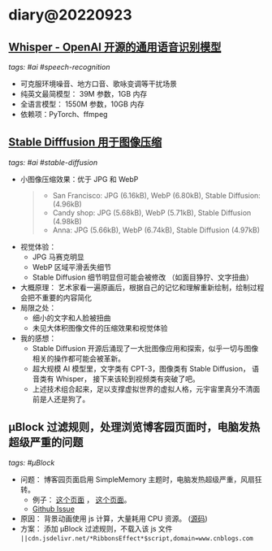 # diary@20220923

## [Whisper - OpenAI 开源的通用语音识别模型](https://github.com/openai/whisper)
_tags: #ai #speech-recognition_

- 可克服环境噪音、地方口音、歌咏变调等干扰场景
- 纯英文最简模型： 39M 参数，1GB 内存
- 全语言模型： 1550M 参数，10GB 内存
- 依赖项：PyTorch、ffmpeg

## [Stable Difffusion 用于图像压缩](https://matthias-buehlmann.medium.com/stable-diffusion-based-image-compresssion-6f1f0a399202)
_tags: #ai #stable-diffusion_

- 小图像压缩效果：优于 JPG 和 WebP
    > - San Francisco: JPG (6.16kB), WebP (6.80kB), Stable Diffusion: (4.96kB)
    > - Candy shop: JPG (5.68kB), WebP (5.71kB), Stable Diffusion (4.98kB)
    > - Anna: JPG (5.66kB), WebP (6.74kB), Stable Diffusion (4.97kB)
- 视觉体验：
  - JPG 马赛克明显
  - WebP 区域平滑丢失细节
  - Stable Diffusion 细节明显但可能会被修改 （如面目狰狞、文字扭曲）
- 大概原理： 艺术家看一遍原画后，根据自己的记忆和理解重新绘制，绘制过程会把不重要的内容简化
- 局限之处：
  - 细小的文字和人脸被扭曲
  - 未见大体积图像文件的压缩效果和视觉体验
- 我的感想：
  - Stable Diffusion 开源后涌现了一大批图像应用和探索，似乎一切与图像相关的操作都可能会被革新。
  - 超大规模 AI 模型里，文字类有 CPT-3，图像类有 Stable Diffusion， 语音类有 Whisper，
        接下来该轮到视频类有突破了吧。
  - 上述技术组合起来，足以支撑虚拟世界的虚拟人格，元宇宙里真分不清面前是人还是狗了。

## μBlock 过滤规则，处理浏览博客园页面时，电脑发热超级严重的问题
_tags: #μBlock_

- 问题： 博客园页面启用 SimpleMemory 主题时，电脑发热超级严重，风扇狂转。
  - 例子： [这个页面](https://www.cnblogs.com/bndong/) ，
        [这个页面](https://www.cnblogs.com/xzajyjs/p/16724512.html)。
  - [Github Issue](https://github.com/BNDong/Cnblogs-Theme-SimpleMemory/issues/224)
- 原因： 背景动画使用 js 计算，大量耗用 CPU 资源。 ([源码](https://github.com/BNDong/Cnblogs-Theme-SimpleMemory/blob/v2/src/vendor/ribbonsEffect/ribbonsEffect.js))
- 方案： 添加 μBlock 过滤规则，不载入该 js 文件
   `||cdn.jsdelivr.net/*RibbonsEffect*$script,domain=www.cnblogs.com`
